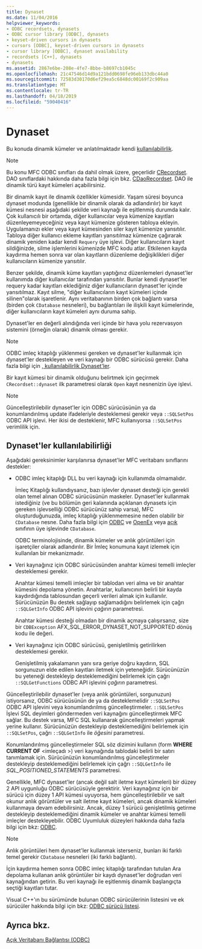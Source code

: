 ```yaml
---
title: Dynaset
ms.date: 11/04/2016
helpviewer_keywords:
- ODBC recordsets, dynasets
- ODBC cursor library [ODBC], dynasets
- keyset-driven cursors in dynasets
- cursors [ODBC], keyset-driven cursors in dynasets
- cursor library [ODBC], dynaset availability
- recordsets [C++], dynasets
- dynasets
ms.assetid: 2867e6be-208e-4fe7-8bbe-b8697cb1045c
ms.openlocfilehash: 21c47546d14d9a121bdd0698fe96eb133dbc44a0
ms.sourcegitcommit: 72583d30170d6ef29ea5c6848dc00169f2c909aa
ms.translationtype: MT
ms.contentlocale: tr-TR
ms.lasthandoff: 04/18/2019
ms.locfileid: "59040416"
---
```

# <a name="dynaset"></a>Dynaset

Bu konuda dinamik kümeler ve anlatılmaktadır kendi [kullanılabilirlik](#_core_availability_of_dynasets).

> [!NOTE]
>  Bu konu MFC ODBC sınıfları da dahil olmak üzere, geçerlidir [CRecordset](../../mfc/reference/crecordset-class.md). DAO sınıflardaki hakkında daha fazla bilgi için bkz. [CDaoRecordset](../../mfc/reference/cdaorecordset-class.md). DAO ile dinamik türü kayıt kümeleri açabilirsiniz.

Bir dinamik kayıt ile dinamik özellikler kümesidir. Yaşam süresi boyunca dynaset modunda (genellikle bir dinamik olarak da adlandırılır) bir kayıt kümesi nesnesi aşağıdaki şekilde veri kaynağı ile eşitlenmiş durumda kalır. Çok kullanıcılı bir ortamda, diğer kullanıcılar veya kümenize kayıtları düzenleyemeyeceğiniz veya kayıt kümenize gösteren tabloya ekleyin. Uygulamanızı ekler veya kayıt kümesinden siler kayıt kümenize yansıtılır. Tabloya diğer kullanıcı ekleme kayıtları yansıtılmaz kümenize çağırarak dinamik yeniden kadar kendi `Requery` üye işlevi. Diğer kullanıcıların kayıt sildiğinizde, silme işlemlerini kümenizde MFC kodu atlar. Etkilenen kayda kaydırma hemen sonra var olan kayıtların düzenleme değişiklikleri diğer kullanıcıların kümenize yansıtılır.

Benzer şekilde, dinamik küme kayıtları yaptığınız düzenlemeleri dynaset'ler kullanımda diğer kullanıcılar tarafından yansıtılır. Bunlar kendi dynaset'ler requery kadar kayıtları eklediğiniz diğer kullanıcıların dynaset'ler içinde yansıtılmaz. Kayıt silme, "diğer kullanıcıların kayıt kümeleri içinde silinen"olarak işaretlenir. Aynı veritabanının birden çok bağlantı varsa (birden çok `CDatabase` nesneleri), bu bağlantıları ile ilişkili kayıt kümelerinde, diğer kullanıcıların kayıt kümeleri aynı duruma sahip.

Dynaset'ler en değerli alındığında veri içinde bir hava yolu rezervasyon sistemini (örneğin olarak) dinamik olması gerekir.

> [!NOTE]
> ODBC imleç kitaplığı yüklenmesi gereken ve dynaset'ler kullanmak için dynaset'ler destekleyen ve veri kaynağı bir ODBC sürücüsü gerekir. Daha fazla bilgi için [, kullanılabilirlik Dynaset'ler](#_core_availability_of_dynasets).

Bir kayıt kümesi bir dinamik olduğunu belirtmek için geçirmek `CRecordset::dynaset` ilk parametresi olarak `Open` kayıt nesnenizin üye işlevi.

> [!NOTE]
> Güncelleştirilebilir dynaset'ler için ODBC sürücüsünün ya da konumlandırılmış update ifadeleriyle desteklemesi gerekir veya `::SQLSetPos` ODBC API işlevi. Her ikisi de desteklenir, MFC kullanıyorsa `::SQLSetPos` verimlilik için.

##  <a name="_core_availability_of_dynasets"></a> Dynaset'ler kullanılabilirliği

Aşağıdaki gereksinimler karşılanırsa dynaset'ler MFC veritabanı sınıflarını destekler:

- ODBC imleç kitaplığı DLL bu veri kaynağı için kullanımda olmamalıdır.

   İmleç Kitaplığı kullandıysanız, bazı işlevler dynaset desteği için gerekli olan temel alınan ODBC sürücüsünün maskeler. Dynaset'ler kullanmak istediğiniz (ve bu bölümün geri kalanında açıklanan dynasets için gereken işlevselliği ODBC sürücünüz sahip varsa), MFC oluşturduğunuzda, imleç kitaplığı yüklenmemesine neden olabilir bir `CDatabase` nesne. Daha fazla bilgi için [ODBC](../../data/odbc/odbc-basics.md) ve [OpenEx](../../mfc/reference/cdatabase-class.md#openex) veya [açık](../../mfc/reference/cdatabase-class.md#open) sınıfının üye işlevinde `CDatabase`.

   ODBC terminolojisinde, dinamik kümeler ve anlık görüntüleri için işaretçiler olarak adlandırılır. Bir İmleç konumuna kayıt izlemek için kullanılan bir mekanizmadır.

- Veri kaynağınız için ODBC sürücüsünden anahtar kümesi temelli imleçler desteklemesi gerekir.

   Anahtar kümesi temelli imleçler bir tablodan veri alma ve bir anahtar kümesini depolama yönetin. Anahtarlar, kullanıcının belirli bir kayda kaydırdığında tablosundan geçerli verileri almak için kullanılır. Sürücünüzün Bu destek sağlayıp sağlamadığını belirlemek için çağrı `::SQLGetInfo` ODBC API işlevini *çağırın* parametresi.

   Anahtar kümesi desteği olmadan bir dinamik açmaya çalışırsanız, size bir `CDBException` AFX_SQL_ERROR_DYNASET_NOT_SUPPORTED dönüş kodu ile değeri.

- Veri kaynağınız için ODBC sürücüsü, genişletilmiş getirilirken desteklemesi gerekir.

   Genişletilmiş yakalamanın yanı sıra geriye doğru kaydırın, SQL sorgunuzun elde edilen kayıtları iletmek için yeteneğidir. Sürücünüzün bu yeteneği destekleyip desteklemediğini belirlemek için çağrı `::SQLGetFunctions` ODBC API işlevini *çağırın* parametresi.

Güncelleştirilebilir dynaset'ler (veya anlık görüntüleri, sorgunuzun) istiyorsanız, ODBC sürücüsünün de ya da desteklemelidir `::SQLSetPos` ODBC API işlevini veya konumlandırılmış güncelleştirmeler. `::SQLSetPos` İşlevi SQL deyimleri göndermeden veri kaynağını güncelleştirmek MFC sağlar. Bu destek varsa, MFC SQL kullanarak güncelleştirmeleri yapmak yerine kullanır. Sürücünüzün destekleyip desteklemediğini belirlemek için `::SQLSetPos`, çağrı `::SQLGetInfo` ile *öğesini* parametresi.

Konumlandırılmış güncelleştirmeler SQL söz dizimini kullanın (form **WHERE CURRENT OF** \<imleçadı >) veri kaynağında tablodaki belirli bir satırı tanımlamak için. Sürücünüzün konumlandırılmış güncelleştirmeler destekleyip desteklemediğini belirlemek için çağrı `::SQLGetInfo` ile *SQL_POSITIONED_STATEMENTS* parametresi.

Genellikle, MFC dynaset'ler (ancak değil salt iletme kayıt kümeleri) bir düzey 2 API uygunluğu ODBC sürücüsüyle gerektirir. Veri kaynağınız için bir sürücü için düzey 1 API kümesi uyuyorsa, hem güncelleştirilebilir ve salt okunur anlık görüntüler ve salt iletme kayıt kümeleri, ancak dinamik kümeleri kullanmaya devam edebilirsiniz. Ancak, düzey 1 sürücü genişletilmiş getirme destekleyip desteklemediğini dinamik kümeler ve anahtar kümesi temelli imleçler destekleyebilir. ODBC Uyumluluk düzeyleri hakkında daha fazla bilgi için bkz: [ODBC](../../data/odbc/odbc-basics.md).

> [!NOTE]
> Anlık görüntüleri hem dynaset'ler kullanmak isterseniz, bunları iki farklı temel gerekir `CDatabase` nesneleri (iki farklı bağlantı).

İçin kaydırma hemen sonra ODBC imleç kitaplığı tarafından tutulan Ara depolama kullanan anlık görüntüler bir kaydı dynaset'ler doğrudan veri kaynağından getirin. Bu veri kaynağı ile eşitlenmiş dinamik başlangıçta seçtiği kayıtları tutar.

Visual C++'ın bu sürümünde bulunan ODBC sürücülerinin listesini ve ek sürücüler hakkında bilgi için bkz: [ODBC sürücü listesi](../../data/odbc/odbc-driver-list.md).

## <a name="see-also"></a>Ayrıca bkz.

[Açık Veritabanı Bağlantısı (ODBC)](../../data/odbc/open-database-connectivity-odbc.md)